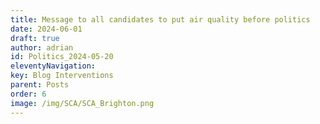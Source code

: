 ```yaml
---
title: Message to all candidates to put air quality before politics
date: 2024-06-01
draft: true
author: adrian
id: Politics_2024-05-20
eleventyNavigation:
key: Blog Interventions
parent: Posts
order: 6
image: /img/SCA/SCA_Brighton.png
---
```


